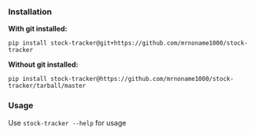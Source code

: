 ### Installation
**With git installed:**
```shell
pip install stock-tracker@git+https://github.com/mrnoname1000/stock-tracker
```

**Without git installed:**
```shell
pip install stock-tracker@https://github.com/mrnoname1000/stock-tracker/tarball/master
```

### Usage
Use `stock-tracker --help` for usage
